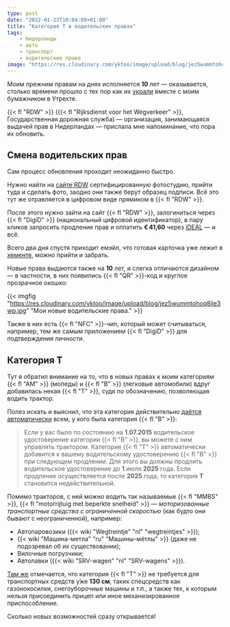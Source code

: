 ```yaml
---
type: post
date: "2022-01-23T10:04:09+01:00"
title: "Категория T в водительских правах"
tags:
    - Нидерланды
    - авто
    - транспорт
    - водительские права
image: "https://res.cloudinary.com/yktoo/image/upload/blog/jez5wummtohoq8jle3wp.jpg"
---
```


Моим прежним правам на днях исполняется **10** лет — оказывается, столько времени прошло с тех пор как их [украли](0177) вместе с моим бумажником в Утрехте.

{{< fl "RDW" >}} ({{< fl "Rijksdienst voor het Wegverkeer" >}}, Государственная дорожная служба) — организация, занимающаяся выдачей прав в Нидерландах — прислала мне напоминание, что пора их обновить.

<!--more-->

## Смена водительских прав

Сам процесс обновления проходит неожиданно быстро.

Нужно найти на [сайте RDW](https://yktoo.me/RMCAKm) сертифицированную фотостудию, прийти туда и сделать фото, заодно они также берут образец подписи. Всё это тут же отравляется в цифровом виде прямиком в {{< fl "RDW" >}}.

После этого нужно зайти на сайт {{< fl "RDW" >}}, залогиниться через {{< fl "DigiD" >}} (национальный цифровой идентификатор), в пару кликов запросить продление прав и оплатить **€ 41,60** через [iDEAL](/glossary/ideal) — и всё.

Всего два дня спустя приходит емэйл, что готовая карточка уже лежит в [хементе](/glossary/gemeente), можно прийти и забрать.

Новые права выдаются также на **10** лет, и слегка отличаются дизайном — в частности, в них появились {{< fl "QR" >}}-код и круглое прозрачное окошко:

{{< imgfig "https://res.cloudinary.com/yktoo/image/upload/blog/jez5wummtohoq8jle3wp.jpg" "Мои новые водительские права." >}}

Также в них есть {{< fl "NFC" >}}-чип, который может считываться, например, тем же самым приложением {{< fl "DigiD" >}} для подтверждения личности.

## Категория T

Тут я обратил внимание на то, что в новых правах к моим категориям {{< fl "AM" >}} (мопеды) и {{< fl "B" >}} (легковые автомобили) вдруг добавилась некая {{< fl "T" >}}, судя по обозначению, позволяющая водить трактор.

Полез искать и выяснил, что эта категория действительно [даётся автоматически](https://yktoo.me/yUDpzq) всем, у кого была категория {{< fl "B" >}}:

> Если у вас было по состоянию на **1.07.2015** водительское удостоверение категории {{< fl "B" >}}, вы можете с ним управлять трактором. Категория {{< fl "T" >}} автоматически добавится к вашему водительскому удостоверению {{< fl "B" >}} при следующем продлении. Для этого вы должны продлить водительское удостоверение до **1** июля **2025** года. Если продление осуществляется после **2025** года, то категория **T** становится недействительной.

Помимо тракторов, с ней можно водить так называемые {{< fl "MMBS" >}}, {{< fl "motorrijtuig met beperkte snelheid" >}} — *моторизованные транспортные средства с ограниченной скоростью* (как будто они бывают с неограниченной), например:

* Автопаровозики ({{< wiki "Wegtreintje" "nl" "wegtreintjes" >}});
* {{< wiki "Машина-метла" "ru" "Машины-мётлы" >}} (даже не подозревал об их существовании);
* Вилочные погрузчики;
* Автолавки ({{< wiki "SRV-wagen" "nl" "SRV-wagens" >}}).

[Там же](https://yktoo.me/yUDpzq) отмечается, что категория {{< fl "T" >}} не требуется для транспортных средств у́же **130 см**, таких спецсредств как газонокосилки, снегоуборочные машины и т.п., а также тех, к которым нельзя присоединить прицеп или иное механизированное приспособление.

Сколько новых возможностей сразу открывается!

